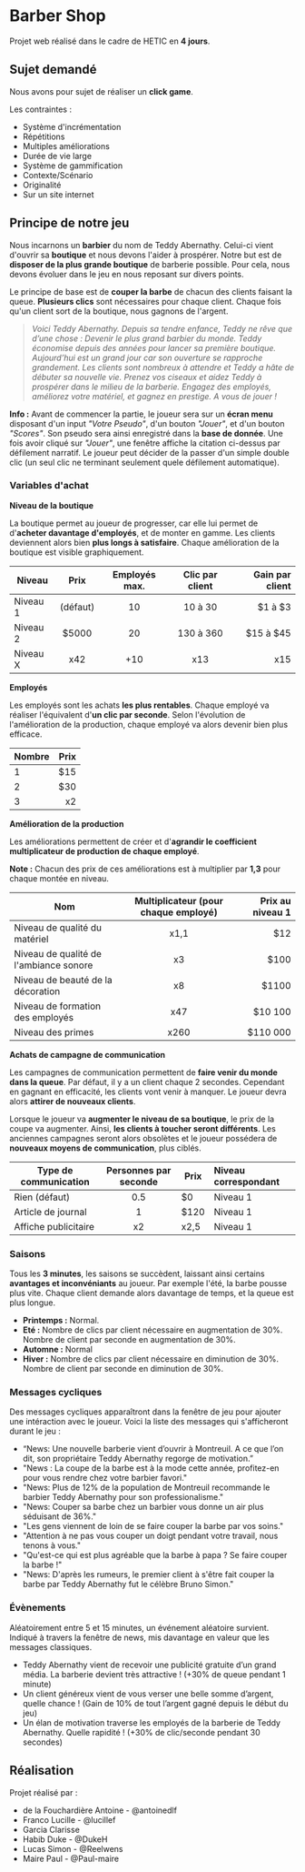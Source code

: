 # Barber Shop
Projet web réalisé dans le cadre de HETIC en **4 jours**.

## Sujet demandé
Nous avons pour sujet de réaliser un **click game**.

Les contraintes :
* Système d'incrémentation
* Répétitions
* Multiples améliorations
* Durée de vie large
* Système de gammification
* Contexte/Scénario
* Originalité
* Sur un site internet

## Principe de notre jeu
Nous incarnons un **barbier** du nom de Teddy Abernathy. Celui-ci vient d'ouvrir sa **boutique** et nous devons l'aider à prospérer.
Notre but est de **disposer de la plus grande boutique** de barberie possible. Pour cela, nous devons évoluer dans le jeu en nous reposant sur divers points.

Le principe de base est de **couper la barbe** de chacun des clients faisant la queue.
**Plusieurs clics** sont nécessaires pour chaque client. Chaque fois qu'un client sort de la boutique, nous gagnons de l'argent.

> *Voici Teddy Abernathy. Depuis sa tendre enfance, Teddy ne rêve que d’une chose : Devenir le plus grand barbier du monde.
> Teddy économise depuis des années pour lancer sa première boutique. Aujourd’hui est un grand jour car son ouverture se rapproche grandement. Les clients sont nombreux à attendre et Teddy a hâte de débuter sa nouvelle vie.
> Prenez vos ciseaux et aidez Teddy à prospérer dans le milieu de la barberie. Engagez des employés, améliorez votre matériel, et gagnez en prestige. A vous de jouer !*

**Info :** Avant de commencer la partie, le joueur sera sur un **écran menu** disposant d'un input _"Votre Pseudo"_, d'un bouton _"Jouer"_, et d'un bouton _"Scores"_. Son pseudo sera ainsi enregistré dans la **base de donnée**. Une fois avoir cliqué sur _"Jouer"_, une fenêtre affiche la citation ci-dessus par défilement narratif. Le joueur peut décider de la passer d'un simple double clic (un seul clic ne terminant seulement quele défilement automatique).

### Variables d'achat
**Niveau de la boutique**

La boutique permet au joueur de progresser, car elle lui permet de d'**acheter davantage d'employés**, et de monter en gamme. Les clients deviennent alors bien **plus longs à satisfaire**. Chaque amélioration de la boutique est visible graphiquement.

| Niveau        | Prix          | Employés max.  | Clic par client | Gain par client |
| ------------- |:-------------:|:--------------:|:---------------:| ---------------:|
| Niveau 1      | (défaut)      | 10             | 10 à 30         | $1 à $3         |
| Niveau 2      | $5000         | 20             | 130 à 360       | $15 à $45       |
| Niveau X      | x42           | +10            | x13             | x15             |

**Employés**

Les employés sont les achats **les plus rentables**. Chaque employé va réaliser l'équivalent d'**un clic par seconde**. Selon l'évolution de l'amélioration de la production, chaque employé va alors devenir bien plus efficace.

| Nombre | Prix |
| ------ | ----:|
| 1      | $15  |
| 2      | $30  |
| 3      | x2   |

**Amélioration de la production**

Les améliorations permettent de créer et d'**agrandir le coefficient multiplicateur de production de chaque employé**.

**Note :** Chacun des prix de ces améliorations est à multiplier par **1,3** pour chaque montée en niveau.

| Nom                                    | Multiplicateur (pour chaque employé) | Prix au niveau 1 |
| -------------------------------------- |:------------------------------------:| ----------------:|
| Niveau de qualité du matériel          | x1,1                                 | $12              |
| Niveau de qualité de l'ambiance sonore | x3                                   | $100             |
| Niveau de beauté de la décoration      | x8                                   | $1100            |
| Niveau de formation des employés       | x47                                  | $10 100          |
| Niveau des primes                      | x260                                 | $110 000         |

**Achats de campagne de communication**

Les campagnes de communication permettent de **faire venir du monde dans la queue**. Par défaut, il y a un client chaque 2 secondes. Cependant en gagnant en efficacité, les clients vont venir à manquer. Le joueur devra alors **attirer de nouveaux clients**.

Lorsque le joueur va **augmenter le niveau de sa boutique**, le prix de la coupe va augmenter. Ainsi, **les clients à toucher seront différents**. Les anciennes campagnes seront alors obsolètes et le joueur possédera de **nouveaux moyens de communication**, plus ciblés.

| Type de communication   | Personnes par seconde | Prix                     | Niveau correspondant |
| ----------------------- |:---------------------:| ------------------------ |:-------------------- |
| Rien (défaut)           | 0.5                   | $0                       | Niveau 1             |
| Article de journal      | 1                     | $120                     | Niveau 1             |
| Affiche publicitaire    | x2                    | x2,5                     | Niveau 1             |

### Saisons

Tous les **3 minutes**, les saisons se succèdent, laissant ainsi certains **avantages et inconvéniants** au joueur. Par exemple l'été, la barbe pousse plus vite. Chaque client demande alors davantage de temps, et la queue est plus longue.

* **Printemps :** Normal.
* **Eté :** Nombre de clics par client nécessaire en augmentation de 30%. Nombre de client par seconde en augmentation de 30%.
* **Automne :** Normal
* **Hiver :** Nombre de clics par client nécessaire en diminution de 30%. Nombre de client par seconde en diminution de 30%.

### Messages cycliques

Des messages cycliques apparaîtront dans la fenêtre de jeu pour ajouter une intéraction avec le joueur. Voici la liste des messages qui s'afficheront durant le jeu :

* “News: Une nouvelle barberie vient d’ouvrir à Montreuil. A ce que l’on dit, son propriétaire Teddy Abernathy regorge de motivation.”
* "News : La coupe de la barbe est à la mode cette année, profitez-en pour vous rendre chez votre barbier favori."
* "News: Plus de 12% de la population de Montreuil recommande le barbier Teddy Abernathy pour son professionalisme."
* "News: Couper sa barbe chez un barbier vous donne un air plus séduisant de 36%."
* "Les gens viennent de loin de se faire couper la barbe par vos soins."
* "Attention à ne pas vous couper un doigt pendant votre travail, nous tenons à vous."
* "Qu'est-ce qui est plus agréable que la barbe à papa ? Se faire couper la barbe !"
* "News: D'après les rumeurs, le premier client à s'être fait couper la barbe par Teddy Abernathy fut le célèbre Bruno Simon."


### Évènements

Aléatoirement entre 5 et 15 minutes, un événement aléatoire survient. Indiqué à travers la fenêtre de news, mis davantage en valeur que les messages classiques.

* Teddy Abernathy vient de recevoir une publicité gratuite d’un grand média. La barberie devient très attractive ! (+30% de queue pendant 1 minute)
* Un client généreux vient de vous verser une belle somme d’argent, quelle chance ! (Gain de 10% de tout l’argent gagné depuis le début du jeu)
* Un élan de motivation traverse les employés de la barberie de Teddy Abernathy. Quelle rapidité ! (+30% de clic/seconde pendant 30 secondes)

## Réalisation
Projet réalisé par :
* de la Fouchardière Antoine - @antoinedlf
* Franco Lucille - @lucillef
* Garcia Clarisse
* Habib Duke - @DukeH
* Lucas Simon - @Reelwens
* Maire Paul - @Paul-maire
